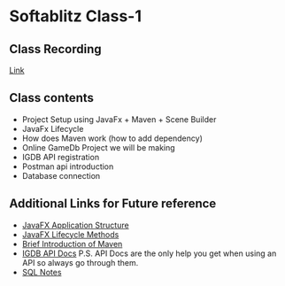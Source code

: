 # Softablitz Class-1

## Class Recording
[Link](https://drive.google.com/drive/folders/1rTfTU9EB62m15Fa-UtvHCB8ooeJatBAO?usp=sharing)

## Class contents
- Project Setup using JavaFx + Maven + Scene Builder 
- JavaFx Lifecycle   
- How does Maven work (how to add dependency)
- Online GameDb Project we will be making 
- IGDB API registration
- Postman api introduction
- Database connection

## Additional Links for Future reference
- [JavaFX Application Structure](https://www.javatpoint.com/javafx-application-structure)
- [JavaFX Lifecycle Methods](https://www.tutorialspoint.com/explain-the-life-cycle-of-a-javafx-application)
- [Brief Introduction of Maven](https://www.javatpoint.com/maven-tutorial)
- [IGDB API Docs](https://api-docs.igdb.com/#endpoints) P.S. API Docs are the only help you get when using an API so always go through them.
- [SQL Notes](../JavaMySQLNotes)

